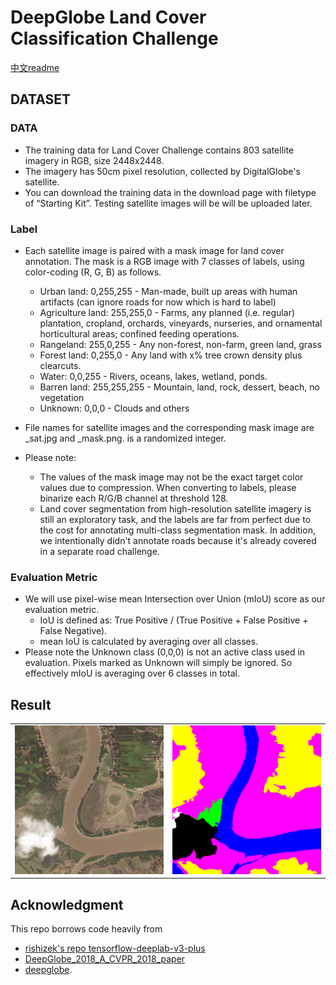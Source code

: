 # DeepGlobe Land Cover Classification Challenge
 [中文readme](https://github.com/GeneralLi95/deepglobe_land_cover_classification_with_deeplabv3plus/blob/master/readme_ch.md)
## DATASET
### DATA
* The training data for Land Cover Challenge contains 803 satellite imagery in RGB, size 2448x2448.
* The imagery has 50cm pixel resolution, collected by DigitalGlobe's satellite.
* You can download the training data in the download page with filetype of “Starting Kit”. Testing satellite images will be will be uploaded later.

### Label
* Each satellite image is paired with a mask image for land cover annotation. The mask is a RGB image with 7 classes of labels, using color-coding (R, G, B) as follows.
    * Urban land: 0,255,255 - Man-made, built up areas with human artifacts (can ignore roads for now which is hard to label)
    * Agriculture land: 255,255,0 - Farms, any planned (i.e. regular) plantation, cropland, orchards, vineyards, nurseries, and ornamental horticultural areas; confined feeding operations.
    * Rangeland: 255,0,255 - Any non-forest, non-farm, green land, grass
    * Forest land: 0,255,0 - Any land with x% tree crown density plus clearcuts.
    * Water: 0,0,255 - Rivers, oceans, lakes, wetland, ponds.
    * Barren land: 255,255,255 - Mountain, land, rock, dessert, beach, no vegetation
    * Unknown: 0,0,0 - Clouds and others
* File names for satellite images and the corresponding mask image are <id>_sat.jpg and <id>_mask.png. <id> is a randomized integer.

* Please note:
    * The values of the mask image may not be the exact target color values due to compression. When converting to labels, please binarize each R/G/B channel at threshold 128.
    * Land cover segmentation from high-resolution satellite imagery is still an exploratory task, and the labels are far from perfect due to the cost for annotating multi-class segmentation mask. In addition, we intentionally didn't annotate roads because it's already covered in a separate road challenge.

### Evaluation Metric
* We will use pixel-wise mean Intersection over Union (mIoU) score as our evaluation metric.
    * IoU is defined as: True Positive / (True Positive + False Positive + False Negative).
    * mean IoU is calculated by averaging over all classes.
* Please note the Unknown class (0,0,0) is not an active class used in evaluation. Pixels marked as Unknown will simply be ignored. So effectively mIoU is averaging over 6 classes in total.


## Result
<table border=0>
<tr>
    <td>
        <img src="/img/6399_sat.jpg" border=0 margin=1 width=512>
    </td>
    <td>
        <img src="/img/6399_mask.png" border=0 margin=1 width=512>
    </td>
</tr>
</table>

## Acknowledgment
This repo borrows code heavily from
- [rishizek's repo tensorflow-deeplab-v3-plus](https://github.com/rishizek/tensorflow-deeplab-v3-plus)
- [DeepGlobe_2018_A_CVPR_2018_paper](http://openaccess.thecvf.com/content_cvpr_2018_workshops/w4/html/Demir_DeepGlobe_2018_A_CVPR_2018_paper.html)
- [deepglobe](http://deepglobe.org/).

